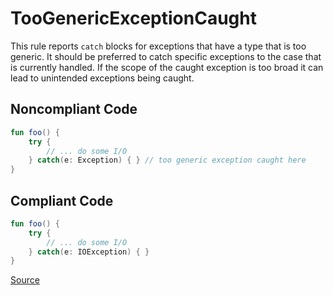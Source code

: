 # TooGenericExceptionCaught

This rule reports `catch` blocks for exceptions that have a type that is too generic.
It should be preferred to catch specific exceptions to the case that is currently handled. If the scope of the caught
exception is too broad it can lead to unintended exceptions being caught.

## Noncompliant Code

```kotlin
fun foo() {
    try {
        // ... do some I/O
    } catch(e: Exception) { } // too generic exception caught here
}
```
## Compliant Code

```kotlin
fun foo() {
    try {
        // ... do some I/O
    } catch(e: IOException) { }
}
```

[Source](https://detekt.github.io/detekt/exceptions.html#toogenericexceptioncaught)
